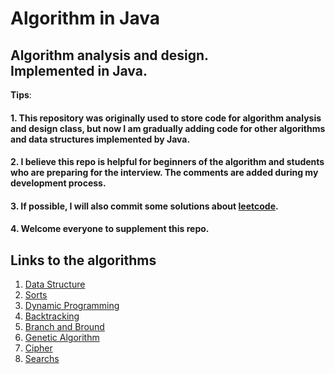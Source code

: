 Algorithm in Java
==============================
  Algorithm analysis and design.   
  Implemented in Java.
  ---------------------- 
  
**Tips**:  
  #### 1. This repository was originally used to store code for algorithm analysis and design class, but now I am gradually adding code for other algorithms and data structures implemented by Java.  
  #### 2. I believe this repo is helpful for beginners of the algorithm and students who are preparing for the interview. The comments are added during my development process.  
  #### 3. If possible, I will also commit some solutions about [leetcode](https://leetcode-cn.com/).
  #### 4. Welcome everyone to supplement this repo.


Links to the algorithms
-----------------------------------------  
1. [Data Structure](DataStructure/DataStructure/)
2. [Sorts](Sorts/Sorts/)
3. [Dynamic Programming](DynamicProgramming/DynamicProgramming/)
4. [Backtracking](Backtracking/Backtracking/)
5. [Branch and Bround](BranchAndBround/)
6. [Genetic Algorithm](GeneticAlgorithm/)
7. [Cipher](Cipher/Cipher/)
8. [Searchs](Searches/Searches)